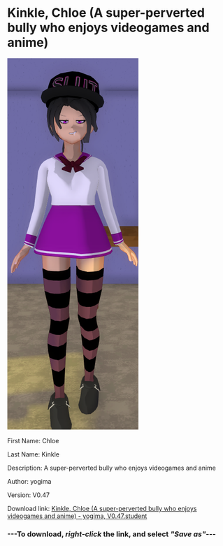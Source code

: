# Kinkle, Chloe (A super-perverted bully who enjoys videogames and anime)

<img src = "https://raw.githubusercontent.com/Arbiter1223/Daigaku-Gurashi-Custom-Students/master/Students/Files/Kinkle%2C%20Chloe%20(A%20super-perverted%20bully%20who%20enjoys%20videogames%20and%20anime).png">

First Name: Chloe

Last Name: Kinkle

Description: A super-perverted bully who enjoys videogames and anime

Author: yogima

Version: V0.47

Download link: <a href="https://raw.githubusercontent.com/Arbiter1223/Daigaku-Gurashi-Custom-Students/master/Students/Files/Kinkle%2C%20Chloe%20(A%20super-perverted%20bully%20who%20enjoys%20videogames%20and%20anime)%20-%20yogima%2C%20V0.47.student">Kinkle, Chloe (A super-perverted bully who enjoys videogames and anime) - yogima, V0.47.student</a>

### ---**To download, _right-click_ the link, and select _"Save as"_**---
